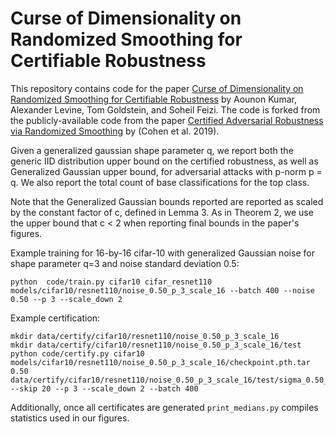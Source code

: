 # Curse of Dimensionality on Randomized Smoothing for Certifiable Robustness

This repository contains code for the paper [Curse of Dimensionality on Randomized Smoothing for Certifiable Robustness](https://arxiv.org/abs/2002.03239) by Aounon Kumar, Alexander Levine, Tom Goldstein, and Soheil Feizi. The code is forked from the publicly-available code from the paper [Certified Adversarial Robustness via Randomized Smoothing](https://arxiv.org/abs/1902.02918) by (Cohen et al. 2019).

Given a generalized gaussian shape parameter q,  we report both the generic IID distribution upper bound on the certified robustness, as well as Generalized Gaussian upper bound, for adversarial attacks with p-norm p = q. We also report the total count of base classifications for the top class.

Note that the Generalized Gaussian bounds reported are reported as scaled by the constant factor of c, defined in Lemma 3. As in Theorem 2, we use the upper bound that c < 2 when reporting final bounds in the paper's figures. 

Example training for 16-by-16 cifar-10 with generalized Gaussian noise for shape parameter q=3 and noise standard deviation 0.5:
```
python  code/train.py cifar10 cifar_resnet110  models/cifar10/resnet110/noise_0.50_p_3_scale_16 --batch 400 --noise 0.50 --p 3 --scale_down 2

```

Example certification:
```
mkdir data/certify/cifar10/resnet110/noise_0.50_p_3_scale_16
mkdir data/certify/cifar10/resnet110/noise_0.50_p_3_scale_16/test
python code/certify.py cifar10 models/cifar10/resnet110/noise_0.50_p_3_scale_16/checkpoint.pth.tar 0.50 data/certify/cifar10/resnet110/noise_0.50_p_3_scale_16/test/sigma_0.50_p_3_scale_16 --skip 20 --p 3 --scale_down 2 --batch 400

```
Additionally, once all certificates are generated ``print_medians.py`` compiles statistics used in our figures.
